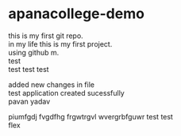 # apanacollege-demo
this is my first git repo.<br>
in my life this is my first project.
<br>using github m.
<br>test<br>
test
test
test

added new changes in file
<br>test application created sucessfully<br>
pavan
yadav

piumfgdj
fvgdfhg
frgwtrgvl
wvergrbfguwr
test test
<br>flex<br>